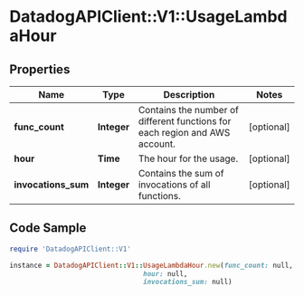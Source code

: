 # DatadogAPIClient::V1::UsageLambdaHour

## Properties

Name | Type | Description | Notes
------------ | ------------- | ------------- | -------------
**func_count** | **Integer** | Contains the number of different functions for each region and AWS account. | [optional] 
**hour** | **Time** | The hour for the usage. | [optional] 
**invocations_sum** | **Integer** | Contains the sum of invocations of all functions. | [optional] 

## Code Sample

```ruby
require 'DatadogAPIClient::V1'

instance = DatadogAPIClient::V1::UsageLambdaHour.new(func_count: null,
                                 hour: null,
                                 invocations_sum: null)
```


